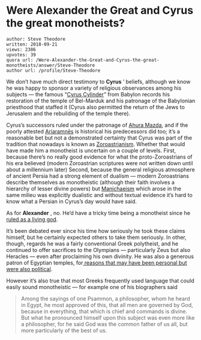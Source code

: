 # Were Alexander the Great and Cyrus the great monotheists?

	author: Steve Theodore
	written: 2018-09-21
	views: 2386
	upvotes: 39
	quora url: /Were-Alexander-the-Great-and-Cyrus-the-great-monotheists/answer/Steve-Theodore
	author url: /profile/Steve-Theodore


We don’t have much direct testimony to __Cyrus__ ’ beliefs, although we know he was happy to sponsor a variety of religious observances among his subjects — the famous “[Cyrus Cylinder](https://www.ancient.eu/article/166/the-cyrus-cylinder/)” from Babylon records his restoration of the temple of Bel-Marduk and his patronage of the Babylonian priesthood that staffed it (Cyrus also permitted the return of the Jews to Jerusalem and the rebuilding of the temple there).

Cyrus’s successors ruled under the patronage of [Ahura Mazda](https://www.ancient.eu/Ahura_Mazda/), and if the poorly attested [Ariaramnēs](http://www.iranicaonline.org/articles/ariyaramna-greek-ariaramnes-old-persian-proper-name) is historical his predecessors did too; it’s a reasonable bet but not a demonstrated certainty that Cyrus was part of the tradition that nowadays is known as [Zoroastrianism](https://en.wikipedia.org/wiki/Zoroastrianism). Whether that would have made him a monotheist is uncertain on a couple of levels. First, because there’s no really good evidence for what the proto-Zoroastrians of his era believed (modern Zoroastrian scriptures were not written down until about a millennium later) Second, because the general religious atmosphere of ancient Persia had a strong element of dualism — modern Zoroastrians describe themselves as monotheistic (although their faith involves a hierarchy of lesser divine powers) but [Manichaeism](https://en.wikipedia.org/wiki/Manichaeism) which arose in the same milieu was explicitly dualistic and without textual evidence it’s hard to know what a Persian in Cyrus’s day would have said.

As for __Alexander__ , no. He’d have a tricky time being a monotheist since he [ruled as a living god](https://www.quora.com/To-which-religion-did-Alexander-the-Great-belong/answer/Steve-Theodore).

It’s been debated ever since his time how seriously he took these claims himself, but he certainly expected others to take them seriously. In other, though, regards he was a fairly conventional Greek polytheist, and he continued to offer sacrifices to the Olympians — particularly Zeus but also Heracles — even after proclaiming his own divinity. He was also a generous patron of Egyptian temples, for[ reasons that may have been personal but were also political](https://www.quora.com/Why-did-Alexander-have-to-make-the-long-journey-to-Siwa-which-is-out-of-his-way-to-Persia-How-can-he-know-the-outcome-if-he-just-improvised).

However it’s also true that most Greeks frequently used language that could easily sound monotheistic — for example one of his biographers said

> Among the sayings of one Psammon, a philosopher, whom he heard in Egypt, he most approved of this, that all men are governed by God, because in everything, that which is chief and commands is divine. But what he pronounced himself upon this subject was even more like a philosopher, for he said God was the common father of us all, but more particularly of the best of us.

